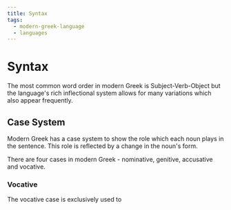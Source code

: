 ```yaml
---
title: Syntax
tags:
  - modern-greek-language
  - languages
---
```


# Syntax

The most common word order in modern Greek is Subject-Verb-Object but the language's rich inflectional system allows for many variations which also appear frequently.

## Case System

Modern Greek has a case system to show the role which each noun plays in the sentence. This role is reflected by a change in the noun's form.

There are four cases in modern Greek - nominative, genitive, accusative and vocative.

### Vocative

The vocative case is exclusively used to 